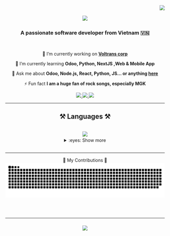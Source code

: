 <img align="right" src="https://visitor-badge.laobi.icu/badge?page_id=Cotchi666.Cotchi666" />

<div align="center">
  <h2> <img src="https://readme-typing-svg.demolab.com??font=Righteous&size=35&center=true&vCenter=true&width=500&height=70&duration=4000&lines=Hello+world+👋!!!;My+name+is+Finn+Chien+" /></h2>
  <h3 align="center">A passionate software developer from Vietnam 🇻🇳</h3>
<br/>
<div align="center" >
 
 🔭 I’m currently working on **[Voltrans corp](https://github.com/voltranscorp)**
 
 🌱 I’m currently learning **Odoo, Python, NextJS ,Web & Mobile App**

 💬 Ask me about **Odoo, Node.js, React, Python, JS... or anything [here](https://github.com/salesp07/salesp07/issues)**

 ⚡ Fun fact **I am a huge fan of rock songs, especially MGK**

 </div>
 <div align="center"> 
  <a href="mailto:chien.170901@gmail.com">
    <img src="https://img.shields.io/badge/Gmail-333333?style=for-the-badge&logo=gmail&logoColor=red" />
  </a>
  <a href="https://www.facebook.com/cot.toxicff/" target="_blank">
    <img src="https://img.shields.io/badge/Facebook-1877F2?style=for-the-badge&logo=facebook&logoColor=white" target="_blank" />
  </a>
  <a href="https://chie.onrender.com" target="_blank">
     <img src="https://img.shields.io/badge/Portfolio-FF5722?style=for-the-badge&logo=todoist&logoColor=white" target="_blank" /> <!-- sqlite, safari, google-chrome are other good icon options -->
  </a>
</div>
 <hr/>
 
<h2 align="center">⚒️ Languages ⚒️</h2>
<br/>
<div align="center">
    <img src="https://skillicons.dev/icons?i=python,javascript,typescript,cs,java&theme=light" />
    <details>
<summary>:eyes: Show more </summary>

<a href="https://github.com/anuraghazra/github-readme-stats">
  <img height=200 align="center" src="https://github-readme-stats.vercel.app/api?username=Cotchi666" />
</a>
<a href="https://github.com/anuraghazra/convoychat">
  <img height=200 align="center" src="https://github-readme-stats.vercel.app/api/top-langs?username=Cotchi666&layout=compact&langs_count=8&card_width=320" />
</a>
</div>

<br/>
<hr/>
  🐍 My Contributions 🐍
  <img alt="snake eating my contributions" src="https://raw.githubusercontent.com/Cotchi666/Cotchi666/output/github-contribution-grid-snake.svg" />
  </div>


  <br/><br/>
<hr/>

<h3 align="center">
    <img src="https://readme-typing-svg.herokuapp.com/?font=Righteous&size=25&center=true&vCenter=true&width=500&height=70&duration=4000&lines=Thanks+for+visiting!+✌️;+Shoot+me+a+message+on+Facebook!;I'm+always+down+to+collab+:)">

</h3>

